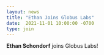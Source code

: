 ```yaml
---
layout: news
title: "Ethan Joins Globus Labs"
date:  2021-11-01 10:00:00 -0700
type: join
---
```

**Ethan Schondorf** joins Globus Labs!
